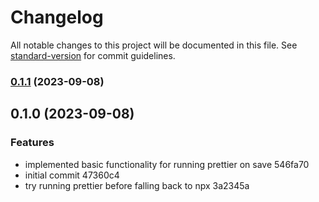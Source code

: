 # Changelog

All notable changes to this project will be documented in this file. See [standard-version](https://github.com/conventional-changelog/standard-version) for commit guidelines.

### [0.1.1](https://github.com/danielsefton/vscode-prettier-on-save/compare/v0.1.0...v0.1.1) (2023-09-08)

## 0.1.0 (2023-09-08)

### Features

- implemented basic functionality for running prettier on save 546fa70
- initial commit 47360c4
- try running prettier before falling back to npx 3a2345a
